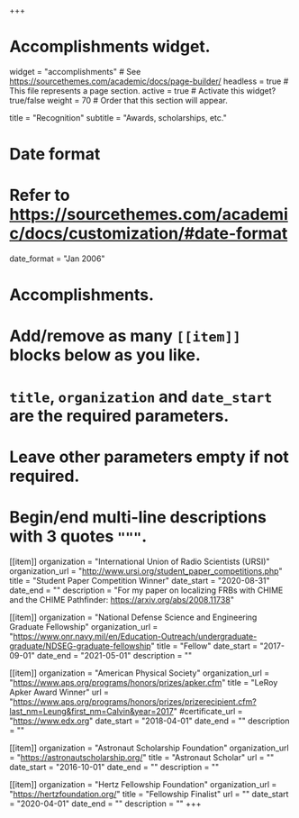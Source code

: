 +++
# Accomplishments widget.
widget = "accomplishments"  # See https://sourcethemes.com/academic/docs/page-builder/
headless = true  # This file represents a page section.
active = true  # Activate this widget? true/false
weight = 70  # Order that this section will appear.

title = "Recognition"
subtitle = "Awards, scholarships, etc."

# Date format
#   Refer to https://sourcethemes.com/academic/docs/customization/#date-format
date_format = "Jan 2006"

# Accomplishments.
#   Add/remove as many `[[item]]` blocks below as you like.
#   `title`, `organization` and `date_start` are the required parameters.
#   Leave other parameters empty if not required.
#   Begin/end multi-line descriptions with 3 quotes `"""`.

[[item]]
  organization = "International Union of Radio Scientists (URSI)"
  organization_url = "http://www.ursi.org/student_paper_competitions.php"
  title = "Student Paper Competition Winner"
  date_start = "2020-08-31"
  date_end = ""
  description = "For my paper on localizing FRBs with CHIME and the CHIME Pathfinder: <href>https://arxiv.org/abs/2008.11738</href>"

[[item]]
  organization = "National Defense Science and Engineering Graduate Fellowship"
  organization_url = "https://www.onr.navy.mil/en/Education-Outreach/undergraduate-graduate/NDSEG-graduate-fellowship"
  title = "Fellow"
  date_start = "2017-09-01"
  date_end = "2021-05-01"
  description = ""

[[item]]
  organization = "American Physical Society"
  organization_url = "https://www.aps.org/programs/honors/prizes/apker.cfm"
  title = "LeRoy Apker Award Winner"
  url = "https://www.aps.org/programs/honors/prizes/prizerecipient.cfm?last_nm=Leung&first_nm=Calvin&year=2017"
  #certificate_url = "https://www.edx.org"
  date_start = "2018-04-01"
  date_end = ""
  description = ""
  
[[item]]
  organization = "Astronaut Scholarship Foundation"
  organization_url = "https://astronautscholarship.org/"
  title = "Astronaut Scholar"
  url = ""
  date_start = "2016-10-01"
  date_end = ""
  description = ""

[[item]]
  organization = "Hertz Fellowship Foundation"
  organization_url = "https://hertzfoundation.org/"
  title = "Fellowship Finalist"
  url = ""
  date_start = "2020-04-01"
  date_end = ""
  description = ""
+++

